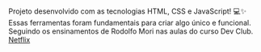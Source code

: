 Projeto desenvolvido com as tecnologias HTML, CSS e JavaScript! 💻✨ Essas ferramentas foram fundamentais para criar algo único e funcional. Seguindo os ensinamentos de Rodolfo Mori nas aulas do curso Dev Club.
<br>
<a href="https://tamirisdepaula.github.io/NETFLIX/"> Netflix </a>
